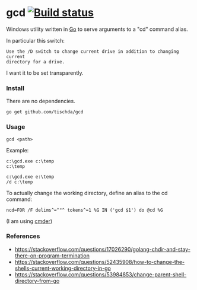 ﻿# gcd [![Build status](https://ci.appveyor.com/api/projects/status/KEY=true)](https://ci.appveyor.com/project/tischda/gcd)

Windows utility written in [Go](https://www.golang.org) to serve arguments to a "cd" command alias.

In particular this switch:

	Use the /D switch to change current drive in addition to changing current
	directory for a drive.

I want it to be set transparently.


### Install

There are no dependencies.

~~~
go get github.com/tischda/gcd
~~~

### Usage

~~~
gcd <path>
~~~

Example:

~~~
c:\gcd.exe c:\temp
c:\temp

c:\gcd.exe e:\temp
/d c:\temp
~~~

To actually change the working directory, define an alias to the cd command:

~~~
ncd=FOR /F delims^=^"^ tokens^=1 %G IN ('gcd $1') do @cd %G
~~~

(I am using [cmder](https://cmder.net/))


### References

* https://stackoverflow.com/questions/17026290/golang-chdir-and-stay-there-on-program-termination
* https://stackoverflow.com/questions/52435908/how-to-change-the-shells-current-working-directory-in-go
* https://stackoverflow.com/questions/53984853/change-parent-shell-directory-from-go

